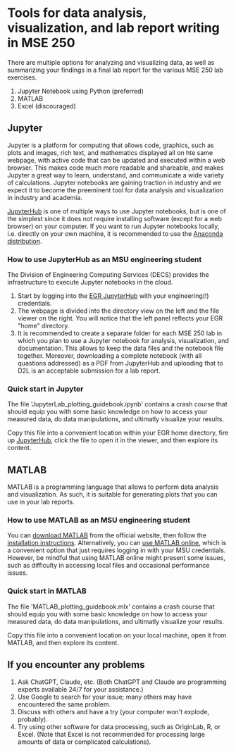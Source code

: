 # Tools for data analysis, visualization, and lab report writing in MSE 250

There are multiple options for analyzing and visualizing data, as well as summarizing your findings in a final lab report for the various MSE 250 lab exercises.
1. Jupyter Notebook using Python (preferred)
1. MATLAB
1. Excel (discouraged)



## Jupyter

Jupyter is a platform for computing that allows code, graphics, such as plots and images, rich text, and mathematics displayed all on hte same webpage, with active code that can be updated and executed within a web browser. This makes code much more readable and shareable, and makes Jupyter a great way to learn, understand, and communicate a wide variety of calculations. Jupyter notebooks are gaining traction in industry and we expect it to become the preeminent tool for data analysis and visualization in industry and academia.

[JupyterHub](https://jupyterhub.readthedocs.io/en/stable/) is one of multiple ways to use Jupyter notebooks, but is one of the simplest since it does not require installing software (except for a web browser) on your computer. If you want to run Jupyter notebooks locally, i.e. directly on your own machine, it is recommended to use the [Anaconda distribution](https://anaconda.org/anaconda/jupyter).

### How to use JupyterHub as an MSU engineering student

The Division of Engineering Computing Services (DECS) provides the infrastructure to execute Jupyter notebooks in the cloud.

1. Start by logging into the [EGR JupyterHub](https://jupyterhub.egr.msu.edu) with your engineering(!) credentials.
2. The webpage is divided into the directory view on the left and the file viewer on the right. You will notice that the left panel reflects your EGR "home" directory.
3. It is recommended to create a separate folder for each MSE 250 lab in which you plan to use a Jupyter notebook for analysis, visualization, and documentation. This allows to keep the data files and the notebook file together. Moreover, downloading a complete notebook (with all quastions addressed) as a PDF from JupyterHub and uploading that to D2L is an acceptable submission for a lab report.

### Quick start in Jupyter

The file 'JupyterLab_plotting_guidebook.ipynb' contains a crash course that should equip you with some basic knowledge on how to access your measured data, do data manipulations, and ultimatly visualize your results.

Copy this file into a convenient location within your EGR home directory, fire up [JupyterHub](https://jupyterhub.egr.msu.edu), click the file to open it in the viewer, and then explore its content.



## MATLAB

MATLAB is a programming language that allows to perform data analysis and visualization. As such, it is suitable for generating plots that you can use in your lab reports.

### How to use MATLAB as an MSU engineering student

You can [download MATLAB](https://www.mathworks.com/academia/tah-portal/michigan-state-university-1110432.html) from the official website, then follow the [installation instructions](https://www.mathworks.com/videos/how-to-install-matlab-1525083586145.html).
Alternatively, you can [use MATLAB online](https://matlab.mathworks.com/), which is a convenient option that just requires logging in with your MSU credentials.
However, be mindful that using MATLAB online might present some issues, such as difficulty in accessing local files and occasional performance issues.

### Quick start in MATLAB

The file 'MATLAB_plotting_guidebook.mlx' contains a crash course that should equip you with some basic knowledge on how to access your measured data, do data manipulations, and ultimatly visualize your results.

Copy this file into a convenient location on your local machine, open it from MATLAB, and then explore its content.



## If you encounter any problems

1. Ask ChatGPT, Claude, etc. (Both ChatGPT and Claude are programming experts available 24/7 for your assistance.)
1. Use Google to search for your issue; many others may have encountered the same problem.
1. Discuss with others and have a try (your computer won't explode, probably).
1. Try using other software for data processing, such as OriginLab, R, or Excel. (Note that Excel is not recommended for processing large amounts of data or complicated calculations).
